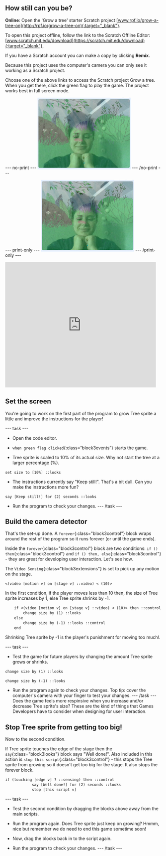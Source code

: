 ## How still can you be?

**Online**: Open the 'Grow a tree' starter Scratch project [www.rpf.io/grow-a-tree-on](http://rpf.io/grow-a-tree-on){:target="_blank"}.

To open this project offline, follow the link to the Scratch Offline Editor: [www.scratch.mit.edu/download](https://scratch.mit.edu/download){:target="_blank"}.

If you have a Scratch account you can make a copy by clicking **Remix**.

Because this project uses the computer's camera you can only see it working as a Scratch project.

Choose one of the above links to access the Scratch project Grow a tree. When you get there, click the green flag to play the game. The project works best in full screen mode.

--- no-print ---
![complete project](images/stillness.png)
--- /no-print ---

--- print-only ---
![complete project](images/stillness.png)
--- /print-only ---

<div>
<iframe src="https://scratch.mit.edu/projects/396932945/embed" allowtransparency="true" width="485" height="402" frameborder="0" scrolling="no" allowfullscreen></iframe>
</div>

## Set the screen

You're going to work on the first part of the program to grow Tree sprite a little and improve the instructions for the player!

--- task ---
+ Open the code editor. 

+ `when green flag clicked`{:class=“block3events”} starts the game. 

+ Tree sprite is scaled to 10% of its actual size. Why not start the tree at a larger percentage (%).
```blocks3
set size to [10%] ::looks
```
+ The instructions currently say "Keep still!". That's a bit dull. Can you make the instructions more fun?
```blocks3
say [Keep still!] for (2) seconds ::looks
```
+ Run the program to check your changes.
--- /task ---

## Build the camera detector
That's the set-up done. A `forever`{:class="block3control"} block wraps around the rest of the program so it runs forever (or until the game ends).

Inside the `forever`{:class="block3control"} block are two conditions: `if () then`{:class="block3control"} and `if () then, else`{:class="block3control"} - they are great for developing user interaction. Let's see how.

The `Video Sensing`{:class="block3extensions"} is set to pick up any motion on the stage.
```blocks3
<(video [motion v] on [stage v] ::video) < (10)>
```
In the first condition, if the player moves less than 10 then, the size of Tree sprite increases by 1, else Tree sprite shrinks by -1.

```blocks3
	if <(video [motion v] on [stage v] ::video) < (10)> then ::control 
		change size by (1) ::looks
	else 
		change size by (-1) ::looks ::control
	end
```
Shrinking Tree sprite by -1 is the player's punishment for moving too much!.

--- task ---
+ Test the game for future players by changing the amount Tree sprite grows or shrinks.
```blocks3
change size by (1) ::looks
```
```blocks3
change size by (-1) ::looks
```
+ Run the program again to check your changes. Top tip: cover the computer's camera with your finger to test your changes.
--- /task ---
Does the game feels more respinsive when you increase and/or decrease Tree sprite's size? These are the kind of things that Games Developers have to consider when designing for user interaction.

## Stop Tree sprite from getting too big!
Now to the second condition.

If Tree sprite touches the edge of the stage then the `say`{:class="block3looks"} block says "Well done!". Also included in this action is `stop this script`{:class="block3control"} - this stops the Tree sprite from growing so it doesn't get too big for the stage. It also stops the forever block.
```blocks3
if (touching [edge v] ? ::sensing) then ::control
			say [Well done!] for (2) seconds ::looks
			stop [this script v]
```
--- task ---
+ Test the second condition by dragging the blocks above away from the main scripts. 

+ Run the program again. Does Tree sprite just keep on growing? Hmmm, nice but remember we do need to end this game sometime soon!

+ Now, drag the blocks back in to the script again.

+ Run the program to check your changes.
--- /task ---
